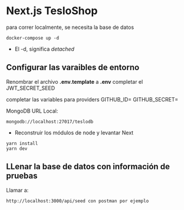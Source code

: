 # Next.js TesloShop
para correr localmente, se necesita la base de datos
```
docker-compose up -d
```

* El -d, significa _detached_

## Configurar las varaibles de entorno
Renombrar el archivo __.env.template__  a __.env__
completar el JWT_SECRET_SEED

completar las variables para providers
GITHUB_ID=
GITHUB_SECRET=

MongoDB URL Local:
```
mongodb://localhost:27017/teslodb
```

* Reconstruir los módulos de node y levantar Next
```
yarn install
yarn dev
```

## LLenar la base de datos con información de pruebas

Llamar a:
```
http://localhost:3000/api/seed con postman por ejemplo



